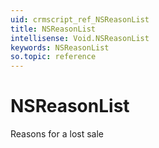 ```yaml
---
uid: crmscript_ref_NSReasonList
title: NSReasonList
intellisense: Void.NSReasonList
keywords: NSReasonList
so.topic: reference
---
```


# NSReasonList

Reasons for a lost sale
